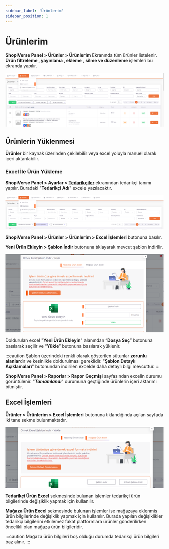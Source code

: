 ```yaml
---
sidebar_label: 'Ürünlerim'
sidebar_position: 1
---
```


# Ürünlerim
**ShopiVerse Panel > Ürünler > Ürünlerim** Ekranında tüm ürünler listelenir. **Ürün filtreleme , yayınlama , ekleme , silme ve düzenleme** işlemleri bu ekranda yapılır.

![MyProducts](../products/img/MyProducts.png)

## Ürünlerin Yüklenmesi

**Ürünler** bir kaynak üzerinden çekilebilir veya excel yoluyla manuel olarak içeri aktarılabilir. 

### Excel İle Ürün Yükleme 

**ShopiVerse Panel > Ayarlar > [Tedarikçiler](/docs/dashboard/dashboard-tutorial/settings/suppliers/new-supplier)**  ekranından tedarikçi tanımı yapılır. Buradaki "**Tedarikçi Adı**" excele yazılacaktır.

![MyProductsExcel](../products/img/MyProductsExcel.png)

**ShopiVerse Panel > Ürünler > Ürünlerim > Excel İşlemleri** butonuna basılır.

**Yeni Ürün Ekleyin > Şablon İndir** butonuna tıklayarak mevcut şablon indirilir. 

![MyProductsExcelScheme](../products/img/MyProductsExcelScheme.png)

Doldurulan excel "**Yeni Ürün Ekleyin**" alanından “**Dosya Seç**” butonuna basılarak seçilir ve “**Yükle**” butonuna basılarak yüklenir. 

:::caution
Şablon üzerindeki renkli olarak gösterilen sütunlar **zorunlu alanlar**dır ve kesinlikle doldurulması gereklidir. 
"**Şablon Detaylı Açıklamaları**" butonundan indirilen excelde daha detaylı bilgi mevcuttur. 
:::

**ShopiVerse Panel > Raporlar > Rapor Geçmişi** sayfasından excelin durumu görüntülenir. "***Tamamlandı***" durumuna geçtiğinde ürünlerin içeri aktarımı bitmiştir. 

## Excel İşlemleri

**Ürünler > Ürünlerim > Excel İşlemleri** butonuna tıklandığında açılan sayfada iki tane sekme bulunmaktadır. 

![Excel2](../products/img/Excel2.png)

**Tedarikçi Ürün Excel** sekmesinde bulunan işlemler tedarikçi ürün bilgilerinde değişiklik yapmak için kullanılır. 

**Mağaza Ürün Excel** sekmesinde bulunan işlemler ise mağazaya eklenmiş ürün bilgilerinde değişiklik yapmak için kullanılır. Burada yapılan değişiklikler tedarikçi bilgilerini etkilemez fakat platformlara ürünler gönderilirken öncelikli olan mağaza ürün bilgileridir. 

:::caution
Mağaza ürün bilgileri boş olduğu durumda tedarikçi ürün bilgileri baz alınır. 
:::








